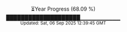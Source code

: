 <p align="center">
⏳Year Progress (68.09 %) <br>
████████████████████▁▁▁▁▁▁▁▁▁▁ <br>
<sub>Updated: Sat, 06 Sep 2025 12:39:45 GMT</sub>
</p>

